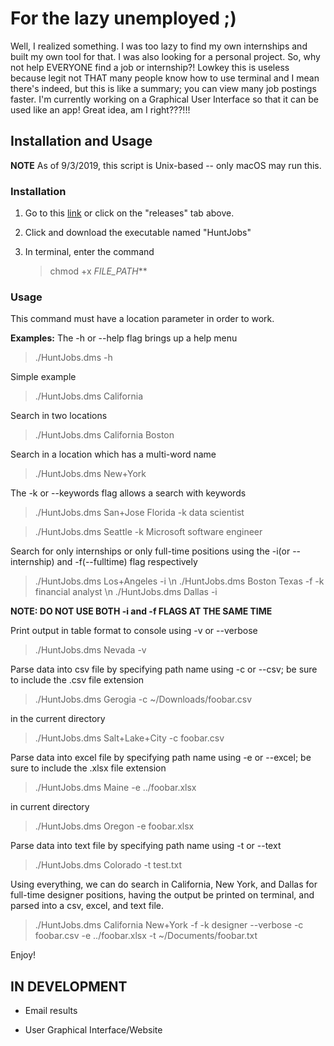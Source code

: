# For the lazy unemployed ;)

Well, I realized something. I was too lazy to find my own internships and built my own tool for that. I was also looking for a personal project. So, why not help EVERYONE find a job or internship?! Lowkey this is useless because legit not THAT many people know how to use terminal and I mean there's indeed, but this is like a summary; you can view many job postings faster. I'm currently working on a Graphical User Interface so that it can be used like an app! Great idea, am I right???!!!

## Installation and Usage

**NOTE**
As of 9/3/2019, this script is Unix-based -- only macOS may run this.

### Installation

1. Go to this [link](https://github.com/thenry3/Hunt-Jobs/releases) or click on the "releases" tab above.

2. Click and download the executable named "HuntJobs"

3. In terminal, enter the command
   > chmod +x _FILE_PATH_\*\*

### Usage

This command must have a location parameter in order to work.

**Examples:**
The -h or --help flag brings up a help menu

> ./HuntJobs.dms -h

Simple example

> ./HuntJobs.dms California

Search in two locations

> ./HuntJobs.dms California Boston

Search in a location which has a multi-word name

> ./HuntJobs.dms New+York

The -k or --keywords flag allows a search with keywords

> ./HuntJobs.dms San+Jose Florida -k data scientist

> ./HuntJobs.dms Seattle -k Microsoft software engineer

Search for only internships or only full-time positions using the -i(or --internship) and -f(--fulltime) flag respectively

> ./HuntJobs.dms Los+Angeles -i \n
> ./HuntJobs.dms Boston Texas -f -k financial analyst \n
> ./HuntJobs.dms Dallas -i

**NOTE: DO NOT USE BOTH -i and -f FLAGS AT THE SAME TIME**

Print output in table format to console using -v or --verbose

> ./HuntJobs.dms Nevada -v

Parse data into csv file by specifying path name using -c or --csv; be sure to include the .csv file extension

> ./HuntJobs.dms Gerogia -c ~/Downloads/foobar.csv

in the current directory

> ./HuntJobs.dms Salt+Lake+City -c foobar.csv

Parse data into excel file by specifying path name using -e or --excel; be sure to include the .xlsx file extension

> ./HuntJobs.dms Maine -e ../foobar.xlsx

in current directory

> ./HuntJobs.dms Oregon -e foobar.xlsx

Parse data into text file by specifying path name using -t or --text

> ./HuntJobs.dms Colorado -t test.txt

Using everything, we can do search in California, New York, and Dallas for full-time designer positions, having the output be printed on terminal, and parsed into a csv, excel, and text file.

> ./HuntJobs.dms California New+York -f -k designer --verbose -c foobar.csv -e ../foobar.xlsx -t ~/Documents/foobar.txt

Enjoy!

## IN DEVELOPMENT

- Email results

- User Graphical Interface/Website
